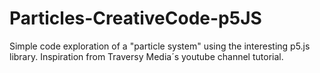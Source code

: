 ﻿# Particles-CreativeCode-p5JS
 
Simple code exploration of a "particle system" using the interesting p5.js library. 
Inspiration from Traversy Media´s youtube channel tutorial.
